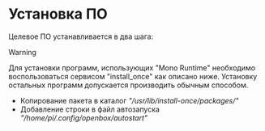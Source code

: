 # Установка ПО
Целевое ПО устанавливается в два шага:

> [!WARNING]
> Для установки программ, использующих "Mono Runtime"
> необходимо воспользоваться сервисом "install_once"
> как описано ниже. Установку остальных программ допускается
> производить обычным способом.

* Копирование пакета в каталог _"/usr/lib/install-once/packages/"_
* Добавление строки в файл автозапуска _"/home/pi/.config/openbox/autostart"_